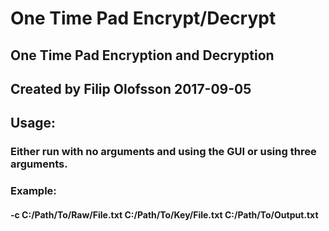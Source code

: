 # One Time Pad Encrypt/Decrypt


## One Time Pad Encryption and Decryption
## Created by Filip Olofsson 2017-09-05

## Usage:
### Either run with no arguments and using the GUI or using three arguments.
### Example:
#### -c C:/Path/To/Raw/File.txt C:/Path/To/Key/File.txt C:/Path/To/Output.txt
